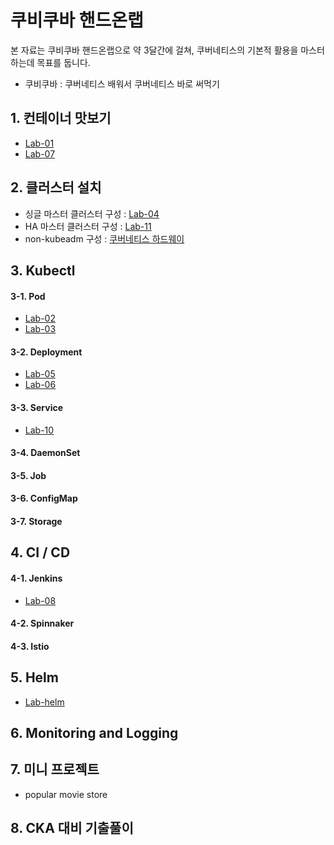 # 쿠비쿠바 핸드온랩

본 자료는 쿠비쿠바 핸드온랩으로 약 3달간에 걸쳐, 쿠버네티스의 기본적 활용을 마스터하는데 목표를 둡니다.

- 쿠비쿠바 : 쿠버네티스 배워서 쿠버네티스 바로 써먹기

## 1. 컨테이너 맛보기

- [Lab-01](./doc/Lab-01.md)
- [Lab-07](https://github.com/jmyung/jmyung.github.io/blob/master/_posts/2019-03-03-creating-effective-docker-images.md)

## 2. 클러스터 설치
- 싱글 마스터 클러스터 구성 : [Lab-04](./doc/Lab-04.md)
- HA 마스터 클러스터 구성 : [Lab-11](./doc/Lab-11.md)
- non-kubeadm 구성 : [쿠버네티스 하드웨이](https://github.com/jmyung/kubernetes-the-hard-way-modified)

## 3. Kubectl
#### 3-1. Pod
- [Lab-02](./doc/Lab-02.md)
- [Lab-03](./doc/Lab-03.md)
#### 3-2. Deployment
- [Lab-05](./doc/Lab-05.md)
- [Lab-06](./doc/Lab-06.md)
#### 3-3. Service
- [Lab-10](./doc/Lab-10.md)
#### 3-4. DaemonSet
#### 3-5. Job
#### 3-6. ConfigMap
#### 3-7. Storage

## 4. CI / CD
#### 4-1. Jenkins
- [Lab-08](./doc/Lab-08.md)
#### 4-2. Spinnaker
#### 4-3. Istio

## 5. Helm
- [Lab-helm](./doc/Lab-helm.md)

## 6. Monitoring and Logging

## 7. 미니 프로젝트
 - popular movie store

## 8. CKA 대비 기출풀이
